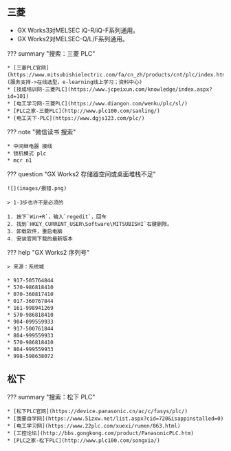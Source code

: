 
## 三菱

* GX Works3对MELSEC iQ-R/iQ-F系列通用。
* GX Works2对MELSEC-Q/L/F系列通用。


??? summary "搜索：三菱 PLC"

    * [三菱PLC官网](https://www.mitsubishielectric.com/fa/cn_zh/products/cnt/plc/index.html)(服务支持->在线选型，e-learning线上学习；资料中心)
    * [技成培训网-三菱PLC](https://www.jcpeixun.com/knowledge/index.aspx?id=101)
    * [电工学习网-三菱PLC](https://www.diangon.com/wenku/plc/sl/)
    * [PLC之家-三菱PLC](http://www.plc100.com/sanling/)
    * [电工天下-PLC](https://www.dgjs123.com/plc/)

??? note "微信读书 搜索"

    * 中间继电器 接线
    * 锁机模式 plc
    * mcr n1

??? question "GX Works2 存储器空间或桌面堆栈不足"

    ![](images/报错.png)

    > 1-3步也许不是必须的

    1. 按下`Win+R`，输入`regedit`，回车
    2. 找到`HKEY_CURRENT_USER\Software\MITSUBISHI`右键删除。
    3. 卸载软件，重启电脑
    4. 安装官网下载的最新版本

??? help "GX Works2 序列号"

    > 来源：系统城

    * 917-505764844
    * 570-986818410
    * 070-360817410
    * 017-360767844
    * 161-998941269
    * 570-986818410
    * 904-099559933
    * 917-500761844
    * 804-999559933
    * 570-986818410
    * 804-999559933
    * 998-598638072

## 松下

??? summary "搜索：松下 PLC"

    * [松下PLC官网](https://device.panasonic.cn/ac/c/fasys/plc/)
    * [我要自学网](https://www.51zxw.net/list.aspx?cid=720&isappinstalled=0)
    * [电工学习网](https://www.22plc.com/xuexi/rumen/863.html)
    * [工控论坛](http://bbs.gongkong.com/product/PanasonicPLC.htm)
    * [PLC之家-松下PLC](http://www.plc100.com/songxia/)